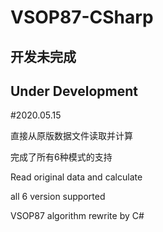 # VSOP87-CSharp
## 开发未完成
## Under Development
#2020.05.15 

直接从原版数据文件读取并计算

完成了所有6种模式的支持

Read original data and calculate

all 6 version supported



 VSOP87 algorithm rewrite by C#
